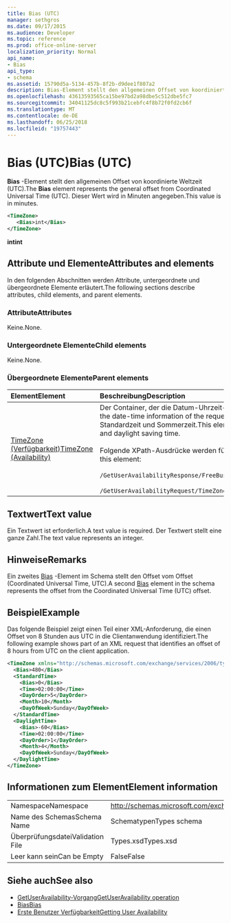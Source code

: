 ```yaml
---
title: Bias (UTC)
manager: sethgros
ms.date: 09/17/2015
ms.audience: Developer
ms.topic: reference
ms.prod: office-online-server
localization_priority: Normal
api_name:
- Bias
api_type:
- schema
ms.assetid: 15790d5a-5134-457b-8f2b-d9dee1f807a2
description: Bias-Element stellt den allgemeinen Offset von koordinierte Weltzeit (UTC). Dieser Wert wird in Minuten angegeben.
ms.openlocfilehash: 43613593565ca15be97bd2a98dbe5c512dbe5fc7
ms.sourcegitcommit: 34041125dc8c5f993b21cebfc4f8b72f0fd2cb6f
ms.translationtype: MT
ms.contentlocale: de-DE
ms.lasthandoff: 06/25/2018
ms.locfileid: "19757443"
---
```

# <a name="bias-utc"></a><span data-ttu-id="f57ce-104">Bias (UTC)</span><span class="sxs-lookup"><span data-stu-id="f57ce-104">Bias (UTC)</span></span>

<span data-ttu-id="f57ce-105">**Bias** -Element stellt den allgemeinen Offset von koordinierte Weltzeit (UTC).</span><span class="sxs-lookup"><span data-stu-id="f57ce-105">The **Bias** element represents the general offset from Coordinated Universal Time (UTC).</span></span> <span data-ttu-id="f57ce-106">Dieser Wert wird in Minuten angegeben.</span><span class="sxs-lookup"><span data-stu-id="f57ce-106">This value is in minutes.</span></span> 
  
```xml
<TimeZone>
   <Bias>int</Bias>
</TimeZone>
```

<span data-ttu-id="f57ce-107">**int**</span><span class="sxs-lookup"><span data-stu-id="f57ce-107">**int**</span></span>

## <a name="attributes-and-elements"></a><span data-ttu-id="f57ce-108">Attribute und Elemente</span><span class="sxs-lookup"><span data-stu-id="f57ce-108">Attributes and elements</span></span>

<span data-ttu-id="f57ce-109">In den folgenden Abschnitten werden Attribute, untergeordnete und übergeordnete Elemente erläutert.</span><span class="sxs-lookup"><span data-stu-id="f57ce-109">The following sections describe attributes, child elements, and parent elements.</span></span>
  
### <a name="attributes"></a><span data-ttu-id="f57ce-110">Attribute</span><span class="sxs-lookup"><span data-stu-id="f57ce-110">Attributes</span></span>

<span data-ttu-id="f57ce-111">Keine.</span><span class="sxs-lookup"><span data-stu-id="f57ce-111">None.</span></span>
  
### <a name="child-elements"></a><span data-ttu-id="f57ce-112">Untergeordnete Elemente</span><span class="sxs-lookup"><span data-stu-id="f57ce-112">Child elements</span></span>

<span data-ttu-id="f57ce-113">Keine.</span><span class="sxs-lookup"><span data-stu-id="f57ce-113">None.</span></span>
  
### <a name="parent-elements"></a><span data-ttu-id="f57ce-114">Übergeordnete Elemente</span><span class="sxs-lookup"><span data-stu-id="f57ce-114">Parent elements</span></span>

|<span data-ttu-id="f57ce-115">**Element**</span><span class="sxs-lookup"><span data-stu-id="f57ce-115">**Element**</span></span>|<span data-ttu-id="f57ce-116">**Beschreibung**</span><span class="sxs-lookup"><span data-stu-id="f57ce-116">**Description**</span></span>|
|:-----|:-----|
|[<span data-ttu-id="f57ce-117">TimeZone (Verfügbarkeit)</span><span class="sxs-lookup"><span data-stu-id="f57ce-117">TimeZone (Availability)</span></span>](timezone-availability.md) <br/> | <span data-ttu-id="f57ce-118">Der Container, der die Datum-Uhrzeit-Informationen der Anforderung identifiziert.</span><span class="sxs-lookup"><span data-stu-id="f57ce-118">The container that identifies the date-time information of the request.</span></span> <span data-ttu-id="f57ce-119">Dieses Element enthält Informationen über den Wechsel zwischen Standardzeit und Sommerzeit.</span><span class="sxs-lookup"><span data-stu-id="f57ce-119">This element contains information about the transition between standard time and daylight saving time.</span></span>  <br/><br/><span data-ttu-id="f57ce-120">Folgende XPath-Ausdrücke werden für dieses Element verwendet:</span><span class="sxs-lookup"><span data-stu-id="f57ce-120">The following are the XPath expressions to this element:</span></span><br/><br/>   `/GetUserAvailabilityResponse/FreeBusyResponseArray/FreeBusyResponse/FreeBusyView/WorkingHours/TimeZone` <br/><br/>`/GetUserAvailabilityRequest/TimeZone` <br/> |
   
## <a name="text-value"></a><span data-ttu-id="f57ce-121">Textwert</span><span class="sxs-lookup"><span data-stu-id="f57ce-121">Text value</span></span>

<span data-ttu-id="f57ce-122">Ein Textwert ist erforderlich.</span><span class="sxs-lookup"><span data-stu-id="f57ce-122">A text value is required.</span></span> <span data-ttu-id="f57ce-123">Der Textwert stellt eine ganze Zahl.</span><span class="sxs-lookup"><span data-stu-id="f57ce-123">The text value represents an integer.</span></span>
  
## <a name="remarks"></a><span data-ttu-id="f57ce-124">Hinweise</span><span class="sxs-lookup"><span data-stu-id="f57ce-124">Remarks</span></span>

<span data-ttu-id="f57ce-125">Ein zweites [Bias](bias.md) -Element im Schema stellt den Offset vom Offset (Coordinated Universal Time, UTC).</span><span class="sxs-lookup"><span data-stu-id="f57ce-125">A second [Bias](bias.md) element in the schema represents the offset from the Coordinated Universal Time (UTC) offset.</span></span> 
  
## <a name="example"></a><span data-ttu-id="f57ce-126">Beispiel</span><span class="sxs-lookup"><span data-stu-id="f57ce-126">Example</span></span>

<span data-ttu-id="f57ce-127">Das folgende Beispiel zeigt einen Teil einer XML-Anforderung, die einen Offset von 8 Stunden aus UTC in die Clientanwendung identifiziert.</span><span class="sxs-lookup"><span data-stu-id="f57ce-127">The following example shows part of an XML request that identifies an offset of 8 hours from UTC on the client application.</span></span>
  
```xml
<TimeZone xmlns="http://schemas.microsoft.com/exchange/services/2006/types">
  <Bias>480</Bias>
  <StandardTime>
    <Bias>0</Bias>
    <Time>02:00:00</Time>
    <DayOrder>5</DayOrder>
    <Month>10</Month>
    <DayOfWeek>Sunday</DayOfWeek>
  </StandardTime>
  <DaylightTime>
    <Bias>-60</Bias>
    <Time>02:00:00</Time>
    <DayOrder>1</DayOrder>
    <Month>4</Month>
    <DayOfWeek>Sunday</DayOfWeek>
  </DaylightTime>
</TimeZone>
```

## <a name="element-information"></a><span data-ttu-id="f57ce-128">Informationen zum Element</span><span class="sxs-lookup"><span data-stu-id="f57ce-128">Element information</span></span>

|||
|:-----|:-----|
|<span data-ttu-id="f57ce-129">Namespace</span><span class="sxs-lookup"><span data-stu-id="f57ce-129">Namespace</span></span>  <br/> |http://schemas.microsoft.com/exchange/services/2006/types  <br/> |
|<span data-ttu-id="f57ce-130">Name des Schemas</span><span class="sxs-lookup"><span data-stu-id="f57ce-130">Schema Name</span></span>  <br/> |<span data-ttu-id="f57ce-131">Schematypen</span><span class="sxs-lookup"><span data-stu-id="f57ce-131">Types schema</span></span>  <br/> |
|<span data-ttu-id="f57ce-132">Überprüfungsdatei</span><span class="sxs-lookup"><span data-stu-id="f57ce-132">Validation File</span></span>  <br/> |<span data-ttu-id="f57ce-133">Types.xsd</span><span class="sxs-lookup"><span data-stu-id="f57ce-133">Types.xsd</span></span>  <br/> |
|<span data-ttu-id="f57ce-134">Leer kann sein</span><span class="sxs-lookup"><span data-stu-id="f57ce-134">Can be Empty</span></span>  <br/> |<span data-ttu-id="f57ce-135">False</span><span class="sxs-lookup"><span data-stu-id="f57ce-135">False</span></span>  <br/> |
   
## <a name="see-also"></a><span data-ttu-id="f57ce-136">Siehe auch</span><span class="sxs-lookup"><span data-stu-id="f57ce-136">See also</span></span>

- [<span data-ttu-id="f57ce-137">GetUserAvailability-Vorgang</span><span class="sxs-lookup"><span data-stu-id="f57ce-137">GetUserAvailability operation</span></span>](getuseravailability-operation.md)  
- [<span data-ttu-id="f57ce-138">Bias</span><span class="sxs-lookup"><span data-stu-id="f57ce-138">Bias</span></span>](bias.md)
- [<span data-ttu-id="f57ce-139">Erste Benutzer Verfügbarkeit</span><span class="sxs-lookup"><span data-stu-id="f57ce-139">Getting User Availability</span></span>](http://msdn.microsoft.com/library/d4133fcb-9b0f-4e6b-aadf-a389da83516a%28Office.15%29.aspx)

